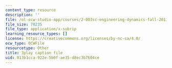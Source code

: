 ```yaml
---
content_type: resource
description: ''
file: /ol-ocw-studio-app/courses/2-003sc-engineering-dynamics-fall-2011/013b1cca922e5b0fae35d8ec3b7604ce_lFedznDnPZc.vtt
file_size: 70235
file_type: application/x-subrip
learning_resource_types: []
license: https://creativecommons.org/licenses/by-nc-sa/4.0/
ocw_type: OCWFile
resourcetype: Other
title: 3play caption file
uid: 013b1cca-922e-5b0f-ae35-d8ec3b7604ce
---
```

